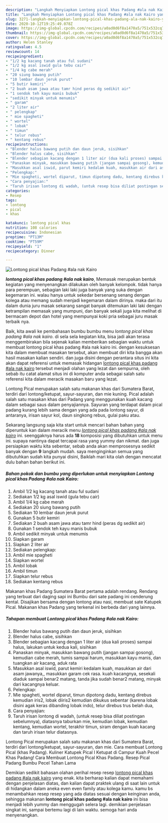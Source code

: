 ```yaml
---
description: "Langkah Menyiapkan Lontong pical khas Padang #ala nak Kairo yang Sempurna"
title: "Langkah Menyiapkan Lontong pical khas Padang #ala nak Kairo yang Sempurna"
slug: 3271-langkah-menyiapkan-lontong-pical-khas-padang-ala-nak-kairo-yang-sempurna
date: 2020-10-12T19:25:49.078Z
image: https://img-global.cpcdn.com/recipes/a0ad0d6f8a1470a5/751x532cq70/lontong-pical-khas-padang-ala-nak-kairo-foto-resep-utama.jpg
thumbnail: https://img-global.cpcdn.com/recipes/a0ad0d6f8a1470a5/751x532cq70/lontong-pical-khas-padang-ala-nak-kairo-foto-resep-utama.jpg
cover: https://img-global.cpcdn.com/recipes/a0ad0d6f8a1470a5/751x532cq70/lontong-pical-khas-padang-ala-nak-kairo-foto-resep-utama.jpg
author: Helen Stanley
ratingvalue: 4.5
reviewcount: 14
recipeingredient:
- "1/2 kg kacang tanah atau ful sudani"
- "1/2 kg asal iswid gula tebu cair"
- "1/4 kg cabe merah"
- "20 siung bawang putih"
- "10 lembar daun jeruk purut"
- "5 butir kemiri"
- "2 buah asam jawa atau tamr hind peras dg sedikit air"
- "1 sendok teh kayu manis bubuk"
- "sedikit minyak untuk menumis"
- " garam"
- "2 liter air"
- " pelengkap"
- " mie spagheti"
- " wortel"
- " lobak"
- " timun"
- " telur rebus"
- " kentang rebus"
recipeinstructions:
- "Blender halus bawang putih dan daun jeruk, sisihkan"
- "Blender halus cabe, sisihkan"
- "Blender sebagian kacang dengan 1 liter air (dua kali proses) sampai halus, lakukan untuk kedua kali, sisihkan"
- "Panaskan minyak, masukkan bawang putih (jangan sampai gosong), kemudian cabe merah, tumis sampai harum, masukkan kayu manis, dan tuangkan air kacang, aduk rata"
- "Masukkan asal iswid, parut kemiri kedalam kuah, masukkan air dari asam jawanya,, masukkan garam cek rasa. kuah kacangnya, sesekali diaduk sampai benar2 matang, tanda jika sudah benar2 matang, minyak dari kacangnya keluar."
- "Pelengkap:"
- "Mie spagheti, wortel diparut, timun dipotong dadu, kentang direbus kemudian iris2, lobak diiris2 kemudian dikukus sebentar (karena lobak disini agak keras dibanding lobak indo), telur direbus trus belah dua,"
- "Cara penyajian:"
- "Taruh irisan lontong di wadah, (untuk resep bisa diliat postingan sebelumnya), diatasnya taburkan mie, kemudian lobak, kemudian kentang, kemudian wortel, terakhir timun, siram dengan kuah kacang dan taruh irisan telur diatasnya."
categories:
- Resep
tags:
- lontong
- pical
- khas

katakunci: lontong pical khas 
nutrition: 108 calories
recipecuisine: Indonesian
preptime: "PT13M"
cooktime: "PT59M"
recipeyield: "1"
recipecategory: Dinner

---
```



![Lontong pical khas Padang #ala nak Kairo](https://img-global.cpcdn.com/recipes/a0ad0d6f8a1470a5/751x532cq70/lontong-pical-khas-padang-ala-nak-kairo-foto-resep-utama.jpg)

<b><i>lontong pical khas padang #ala nak kairo</i></b>, Memasak merupakan bentuk kegiatan yang menyenangkan dilakukan oleh banyak kelompok. tidak hanya para perempuan, sebagian laki laki juga banyak yang suka dengan kegemaran ini. walau hanya untuk sekedar bersenang senang dengan kolega atau memang sudah menjadi kegemaran dalam dirinya. maka dari itu dalam dunia juru masak sekarang sangat banyak ditemukan laki laki dengan ketrampilan memasak yang mumpuni, dan banyak sekali juga kita melihat di bermacam depot dan hotel yang mempunyai koki pria sebagai juru masak terbaik nya.

Baik, kita awali ke pembahasan bumbu bumbu menu <i>lontong pical khas padang #ala nak kairo</i>. di sela sela kegiatan kita, bisa jadi akan terasa menggembirakan bila sejenak kalian memberikan sebagian waktu untuk membuat lontong pical khas padang #ala nak kairo ini. dengan kesuksesan kita dalam membuat masakan tersebut, akan membuat diri kita bangga akan hasil masakan kalian sendiri. dan juga disini dengan perantara situs ini kita akan dapat referensi untuk memasak hidangan <u>lontong pical khas padang #ala nak kairo</u> tersebut menjadi olahan yang lezat dan sempurna, oleh sebab itu catat alamat situs ini di komputer anda sebagai salah satu referensi kita dalam meracik masakan baru yang lezat.

Lontong Pical merupakan salah satu makanan khas dari Sumatera Barat, terdiri dari lontong/ketupat, sayur-sayuran, dan mie kuning. Pical adalah salah satu masakan khas dari Padang yang menggunakan kuah kacang dalam sebagai saus dalam penyajiannya. Sayuran yang terdapat dalam pical padang kurang lebih sama dengan yang ada pada lontong sayur, di antaranya, irisan sayur kol, daun singkong rebus, gulai paku atau.


Sekarang langsung saja kita start untuk mencari bahan bahan yang diperuntuk kan dalam meracik menu <u><i>lontong pical khas padang #ala nak kairo</i></u> ini. seenggaknya harus ada <b>18</b> komposisi yang dibutuhkan untuk menu ini. supaya nantinya dapat tercapai rasa yang yummy dan nikmat. dan juga persiapkan waktu kita sebentar, sebab anda akan memprosesnya sedikit banyak dengan <b>9</b> langkah mudah. saya menginginkan semua yang dibutuhkan sudah kita punyai disini, Baiklah mari kita olah dengan mencatat dulu bahan bahan berikut ini.

<!--inarticleads1-->

##### Bahan pokok dan bumbu yang diperlukan untuk menyiapkan Lontong pical khas Padang #ala nak Kairo:

1. Ambil 1/2 kg kacang tanah atau ful sudani
1. Sediakan 1/2 kg asal iswid (gula tebu cair)
1. Ambil 1/4 kg cabe merah
1. Sediakan 20 siung bawang putih
1. Sediakan 10 lembar daun jeruk purut
1. Gunakan 5 butir kemiri
1. Sediakan 2 buah asam jawa atau tamr hind (peras dg sedikit air)
1. Gunakan 1 sendok teh kayu manis bubuk
1. Ambil sedikit minyak untuk menumis
1. Siapkan  garam
1. Siapkan 2 liter air
1. Sediakan  pelengkap:
1. Ambil  mie spagheti
1. Siapkan  wortel
1. Ambil  lobak
1. Ambil  timun
1. Siapkan  telur rebus
1. Sediakan  kentang rebus


Makanan khas Padang Sumatera Barat pertama adalah rendang. Rendang yang terbuat dari daging sapi ini Bumbu dari sate padang ini cenderung kental. Disajikan bersama dengan lontong atau nasi, membuat sate Katupek Pical. Makanan khas Padang yang terkenal ini berbeda dari yang lainnya. 

<!--inarticleads2-->

##### Tahapan membuat Lontong pical khas Padang #ala nak Kairo:

1. Blender halus bawang putih dan daun jeruk, sisihkan
1. Blender halus cabe, sisihkan
1. Blender sebagian kacang dengan 1 liter air (dua kali proses) sampai halus, lakukan untuk kedua kali, sisihkan
1. Panaskan minyak, masukkan bawang putih (jangan sampai gosong), kemudian cabe merah, tumis sampai harum, masukkan kayu manis, dan tuangkan air kacang, aduk rata
1. Masukkan asal iswid, parut kemiri kedalam kuah, masukkan air dari asam jawanya,, masukkan garam cek rasa. kuah kacangnya, sesekali diaduk sampai benar2 matang, tanda jika sudah benar2 matang, minyak dari kacangnya keluar.
1. Pelengkap:
1. Mie spagheti, wortel diparut, timun dipotong dadu, kentang direbus kemudian iris2, lobak diiris2 kemudian dikukus sebentar (karena lobak disini agak keras dibanding lobak indo), telur direbus trus belah dua,
1. Cara penyajian:
1. Taruh irisan lontong di wadah, (untuk resep bisa diliat postingan sebelumnya), diatasnya taburkan mie, kemudian lobak, kemudian kentang, kemudian wortel, terakhir timun, siram dengan kuah kacang dan taruh irisan telur diatasnya.


Lontong Pical merupakan salah satu makanan khas dari Sumatera Barat, terdiri dari lontong/ketupat, sayur-sayuran, dan mie. Cara membuat Lontong Pical (khas Padang). Kuliner Katupek Pical I Ketupat di Campur Kuah Pecel Khas Padang! Cara Membuat Lontong Pical Khas Padang. Resep Pical Padang Bumbu Pecel Tahan Lama 

Demikian sedikit bahasan olahan perihal resep resep <u>lontong pical khas padang #ala nak kairo</u> yang enak. kita berharap kalian dapat memahami dengan penjelasan diatas, dan kalian dapat praktek ulang di saat lain untuk di hidangkan dalam aneka even even family atau kolega kamu. kamu bs menambahkan resep resep yang ada diatas sesuai dengan keinginan anda, sehingga makanan <b>lontong pical khas padang #ala nak kairo</b> ini bisa menjadi lebih yummy dan menggugah selera lagi. demikian penjelasan singkat ini, sampai bertemu lagi di lain waktu. semoga hari anda menyenangkan.
